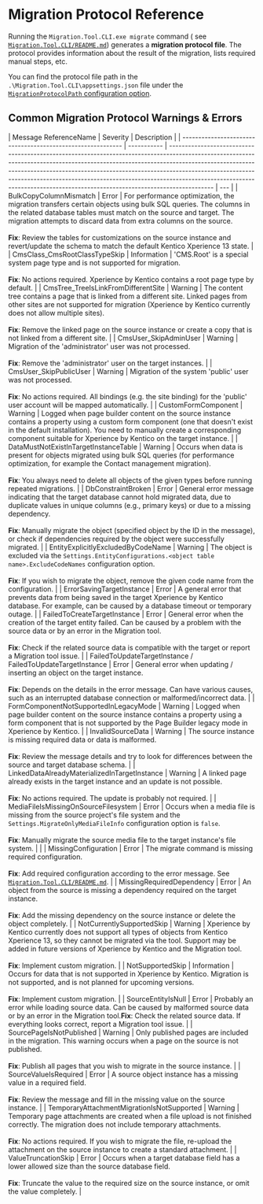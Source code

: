 # Migration Protocol Reference

Running the `Migration.Tool.CLI.exe migrate` command (
see [`Migration.Tool.CLI/README.md`](/Migration.Tool.CLI/README.md)) generates a **migration protocol file**. The
protocol provides information about the result of the migration, lists required manual steps, etc.

You can find the protocol file path in the `.\Migration.Tool.CLI\appsettings.json` file under the [`MigrationProtocolPath` configuration option](/Migration.Tool.CLI/README.md#Configuration).

## Common Migration Protocol Warnings & Errors

| Message ReferenceName                                       | Severity    | Description                                                                                                                                                                                                                                                                                                                                                                                                          |
| ----------------------------------------------------------- | ----------- | -------------------------------------------------------------------------------------------------------------------------------------------------------------------------------------------------------------------------------------------------------------------------------------------------------------------------------------------------------------------------------------------------------------------- | --- |
| BulkCopyColumnMismatch                                      | Error       | For performance optimization, the migration transfers certain objects using bulk SQL queries. The columns in the related database tables must match on the source and target. The migration attempts to discard data from extra columns on the source.<br /><br />**Fix**: Review the tables for customizations on the source instance and revert/update the schema to match the default Kentico Xperience 13 state. |
| CmsClass_CmsRootClassTypeSkip                               | Information | 'CMS.Root' is a special system page type and is not supported for migration.<br /><br />**Fix**: No actions required. Xperience by Kentico contains a root page type by default.                                                                                                                                                                                                                                     |
| CmsTree_TreeIsLinkFromDifferentSite                         | Warning     | The content tree contains a page that is linked from a different site. Linked pages from other sites are not supported for migration (Xperience by Kentico currently does not allow multiple sites). <br /><br />**Fix**: Remove the linked page on the source instance or create a copy that is not linked from a different site.                                                                                   |
| CmsUser_SkipAdminUser                                       | Warning     | Migration of the 'administrator' user was not processed.<br /><br />**Fix**: Remove the 'administrator' user on the target instances.                                                                                                                                                                                                                                                                                |
| CmsUser_SkipPublicUser                                      | Warning     | Migration of the system 'public' user was not processed.<br /><br />**Fix**: No actions required. All bindings (e.g. the site binding) for the 'public' user account will be mapped automatically.                                                                                                                                                                                                                   |
| CustomFormComponent                                         | Warning     | Logged when page builder content on the source instance contains a property using a custom form component (one that doesn't exist in the default installation). You need to manually create a corresponding component suitable for Xperience by Kentico on the target instance.                                                                                                                                      |
| DataMustNotExistInTargetInstanceTable                       | Warning     | Occurs when data is present for objects migrated using bulk SQL queries (for performance optimization, for example the Contact management migration).<br /><br />**Fix**: You always need to delete all objects of the given types before running repeated migrations.                                                                                                                                               |
| DbConstraintBroken                                          | Error       | General error message indicating that the target database cannot hold migrated data, due to duplicate values in unique columns (e.g., primary keys) or due to a missing dependency.<br /><br />**Fix**: Manually migrate the object (specified object by the ID in the message), or check if dependencies required by the object were successfully migrated.                                                         |
| EntityExplicitlyExcludedByCodeName                          | Warning     | The object is excluded via the `Settings.EntityConfigurations.<object table name>.ExcludeCodeNames` configuration option.<br /><br />**Fix**: If you wish to migrate the object, remove the given code name from the configuration.                                                                                                                                                                                  |
| ErrorSavingTargetInstance                                   | Error       | A general error that prevents data from being saved in the target Xperience by Kentico database. For example, can be caused by a database timeout or temporary outage.                                                                                                                                                                                                                                               |
| FailedToCreateTargetInstance                                | Error       | General error when the creation of the target entity failed. Can be caused by a problem with the source data or by an error in the Migration tool.<br /><br />**Fix**: Check if the related source data is compatible with the target or report a Migration tool issue.                                                                                                                                              |
| FailedToUpdateTargetInstance / FailedToUpdateTargetInstance | Error       | General error when updating / inserting an object on the target instance.<br /><br />**Fix**: Depends on the details in the error message. Can have various causes, such as an interrupted database connection or malformed/incorrect data.                                                                                                                                                                          |
| FormComponentNotSupportedInLegacyMode                       | Warning     | Logged when page builder content on the source instance contains a property using a form component that is not supported by the Page Builder legacy mode in Xperience by Kentico.                                                                                                                                                                                                                                    |
| InvalidSourceData                                           | Warning     | The source instance is missing required data or data is malformed.<br /><br />**Fix**: Review the message details and try to look for differences between the source and target database schema.                                                                                                                                                                                                                     |
| LinkedDataAlreadyMaterializedInTargetInstance               | Warning     | A linked page already exists in the target instance and an update is not possible.<br /><br />**Fix**: No actions required. The update is probably not required.                                                                                                                                                                                                                                                     |
| MediaFileIsMissingOnSourceFilesystem                        | Error       | Occurs when a media file is missing from the source project's file system and the `Settings.MigrateOnlyMediaFileInfo` configuration option is `false`.<br /><br />**Fix**: Manually migrate the source media file to the target instance's file system.                                                                                                                                                              |     |
| MissingConfiguration                                        | Error       | The migrate command is missing required configuration.<br /><br />**Fix**: Add required configuration according to the error message. See [`Migration.Tool.CLI/README.md`](/Migration.Tool.CLI/README.md).                                                                                                                                                                                                           |
| MissingRequiredDependency                                   | Error       | An object from the source is missing a dependency required on the target instance.<br /><br />**Fix**: Add the missing dependency on the source instance or delete the object completely.                                                                                                                                                                                                                            |
| NotCurrentlySupportedSkip                                   | Warning     | Xperience by Kentico currently does not support all types of objects from Kentico Xperience 13, so they cannot be migrated via the tool. Support may be added in future versions of Xperience by Kentico and the Migration tool.<br /><br />**Fix**: Implement custom migration.                                                                                                                                     |
| NotSupportedSkip                                            | Information | Occurs for data that is not supported in Xperience by Kentico. Migration is not supported, and is not planned for upcoming versions.<br /><br />**Fix**: Implement custom migration.                                                                                                                                                                                                                                 |
| SourceEntityIsNull                                          | Error       | Probably an error while loading source data. Can be caused by malformed source data or by an error in the Migration tool.**Fix**: Check the related source data. If everything looks correct, report a Migration tool issue.                                                                                                                                                                                         |
| SourcePageIsNotPublished                                    | Warning     | Only published pages are included in the migration. This warning occurs when a page on the source is not published.<br /><br />**Fix**: Publish all pages that you wish to migrate in the source instance.                                                                                                                                                                                                           |
| SourceValueIsRequired                                       | Error       | A source object instance has a missing value in a required field.<br /><br />**Fix**: Review the message and fill in the missing value on the source instance.                                                                                                                                                                                                                                                       |
| TemporaryAttachmentMigrationIsNotSupported                  | Warning     | Temporary page attachments are created when a file upload is not finished correctly. The migration does not include temporary attachments.<br /><br />**Fix**: No actions required. If you wish to migrate the file, re-upload the attachment on the source instance to create a standard attachment.                                                                                                                |
| ValueTruncationSkip                                         | Error       | Occurs when a target database field has a lower allowed size than the source database field.<br /><br />**Fix**: Truncate the value to the required size on the source instance, or omit the value completely.                                                                                                                                                                                                       |

